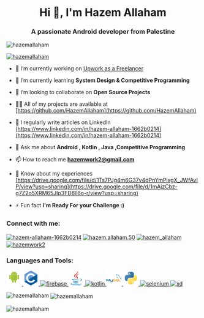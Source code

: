 <h1 align="center">Hi 👋, I'm Hazem Allaham</h1>
<h3 align="center">A passionate Android developer from Palestine</h3>

<p align="left"> <img src="https://komarev.com/ghpvc/?username=hazemallaham&label=Profile%20views&color=0e75b6&style=flat" alt="hazemallaham" /> </p>

<p align="left"> <a href="https://github.com/ryo-ma/github-profile-trophy"><img src="https://github-profile-trophy.vercel.app/?username=hazemallaham" alt="hazemallaham" /></a> </p>

- 🔭 I’m currently working on [Upwork as a Freelancer](https://www.upwork.com/fl/~01c9a40ed9b2db88f7)

- 🌱 I’m currently learning **System Design & Competitive Programming**

- 👯 I’m looking to collaborate on **Open Source Projects**

- 👨‍💻 All of my projects are available at [https://github.com/HazemAllaham](https://github.com/HazemAllaham)

- 📝 I regularly write articles on LinkedIn [https://www.linkedin.com/in/hazem-allaham-1662b0214](https://www.linkedin.com/in/hazem-allaham-1662b0214)

- 💬 Ask me about **Android , Kotlin , Java ,Competitive Programming**

- 📫 How to reach me **hazemwork2@gmail.com**

- 📄 Know about my experiences [https://drive.google.com/file/d/1Ts7PJg4m6G37v4dPnYmPixgX_JWfAvIP/view?usp=sharing](https://drive.google.com/file/d/1mAjzCbz-g7Z2o5XRM65JIp3FD8ll6o-r/view?usp=sharing)

- ⚡ Fun fact **I'm Ready For your Challenge :)**

<h3 align="left">Connect with me:</h3>
<p align="left">
<a href="https://linkedin.com/in/hazem-allaham-1662b0214" target="blank"><img align="center" src="https://raw.githubusercontent.com/rahuldkjain/github-profile-readme-generator/master/src/images/icons/Social/linked-in-alt.svg" alt="hazem-allaham-1662b0214" height="30" width="40" /></a>
<a href="https://fb.com/hazem.allaham.50" target="blank"><img align="center" src="https://raw.githubusercontent.com/rahuldkjain/github-profile-readme-generator/master/src/images/icons/Social/facebook.svg" alt="hazem.allaham.50" height="30" width="40" /></a>
<a href="https://instagram.com/hazem_allaham" target="blank"><img align="center" src="https://raw.githubusercontent.com/rahuldkjain/github-profile-readme-generator/master/src/images/icons/Social/instagram.svg" alt="hazem_allaham" height="30" width="40" /></a>
<a href="https://codeforces.com/profile/hazemwork2" target="blank"><img align="center" src="https://raw.githubusercontent.com/rahuldkjain/github-profile-readme-generator/master/src/images/icons/Social/codeforces.svg" alt="hazemwork2" height="30" width="40" /></a>
</p>

<h3 align="left">Languages and Tools:</h3>
<p align="left"> <a href="https://developer.android.com" target="_blank" rel="noreferrer"> <img src="https://raw.githubusercontent.com/devicons/devicon/master/icons/android/android-original-wordmark.svg" alt="android" width="40" height="40"/> </a> <a href="https://www.cprogramming.com/" target="_blank" rel="noreferrer"> <img src="https://raw.githubusercontent.com/devicons/devicon/master/icons/c/c-original.svg" alt="c" width="40" height="40"/> </a> <a href="https://firebase.google.com/" target="_blank" rel="noreferrer"> <img src="https://www.vectorlogo.zone/logos/firebase/firebase-icon.svg" alt="firebase" width="40" height="40"/> </a> <a href="https://www.java.com" target="_blank" rel="noreferrer"> <img src="https://raw.githubusercontent.com/devicons/devicon/master/icons/java/java-original.svg" alt="java" width="40" height="40"/> </a> <a href="https://kotlinlang.org" target="_blank" rel="noreferrer"> <img src="https://www.vectorlogo.zone/logos/kotlinlang/kotlinlang-icon.svg" alt="kotlin" width="40" height="40"/> </a> <a href="https://www.mysql.com/" target="_blank" rel="noreferrer"> <img src="https://raw.githubusercontent.com/devicons/devicon/master/icons/mysql/mysql-original-wordmark.svg" alt="mysql" width="40" height="40"/> </a> <a href="https://www.python.org" target="_blank" rel="noreferrer"> <img src="https://raw.githubusercontent.com/devicons/devicon/master/icons/python/python-original.svg" alt="python" width="40" height="40"/> </a> <a href="https://www.selenium.dev" target="_blank" rel="noreferrer"> <img src="https://raw.githubusercontent.com/detain/svg-logos/780f25886640cef088af994181646db2f6b1a3f8/svg/selenium-logo.svg" alt="selenium" width="40" height="40"/> </a> <a href="https://www.adobe.com/products/xd.html" target="_blank" rel="noreferrer"> <img src="https://cdn.worldvectorlogo.com/logos/adobe-xd.svg" alt="xd" width="40" height="40"/> </a> </p>

<p><img align="left" src="https://github-readme-stats.vercel.app/api/top-langs?username=hazemallaham&show_icons=true&locale=en&layout=compact" alt="hazemallaham" /></p>

<p>&nbsp;<img align="center" src="https://github-readme-stats.vercel.app/api?username=hazemallaham&show_icons=true&locale=en" alt="hazemallaham" /></p>

<p><img align="center" src="https://github-readme-streak-stats.herokuapp.com/?user=hazemallaham&" alt="hazemallaham" /></p>
